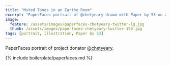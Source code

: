 ```yaml
---
title: "Muted Tones in an Earthy Room"
excerpt: "PaperFaces portrait of @chetyeary drawn with Paper by 53 on an iPad."
image: 
  feature: /assets/images/paperfaces-chetyeary-twitter-lg.jpg
  thumb: /assets/images/paperfaces-chetyeary-twitter-150.jpg
tags: [portrait, illustration, Paper by 53]
---
```


PaperFaces portrait of project donator [@chetyeary](http://twitter.com/chetyeary).

{% include boilerplate/paperfaces.md %}